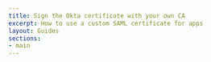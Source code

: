 ```yaml
---
title: Sign the Okta certificate with your own CA
excerpt: How to use a custom SAML certificate for apps
layout: Guides
sections:
- main
---
```

